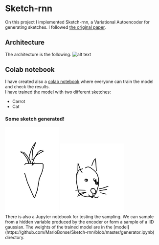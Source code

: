 # Sketch-rnn
On this project I implemented Sketch-rnn, a Variational Autoencoder for generating sketches. I followed 
[the original paper](https://arxiv.org/abs/1704.03477 "Sketch-RNN"). 
## Architecture
The architecture is the following. 
![alt text](https://github.com/tensorflow/magenta/blob/master/magenta/models/sketch_rnn/assets/sketch_rnn_schematic.svg)
## Colab notebook
I have created also a [colab notebook](https://github.com/MarioBonse/Sketch-rnn/blob/master/train_colab_notebook.ipynb) where everyone can train the model and check the results.   
I have trained the model with two different sketches:
* Carrot 
* Cat 
### Some sketch generated!
<div align="left">
<img src="https://github.com/MarioBonse/Sketch-rnn/blob/master/results/carrot_from_latent.svg" />
  <img src="https://github.com/MarioBonse/Sketch-rnn/blob/master/results/cat_from_latent.svg" />
</div>
There is also a Jupyter notebook for testing the sampling. 
We can sample from a hidden variable produced by the encoder or form a sample of a IID gaussian.
The weights of the trained model are in the 
[model](https://github.com/MarioBonse/Sketch-rnn/blob/master/generator.ipynb) directory. 


